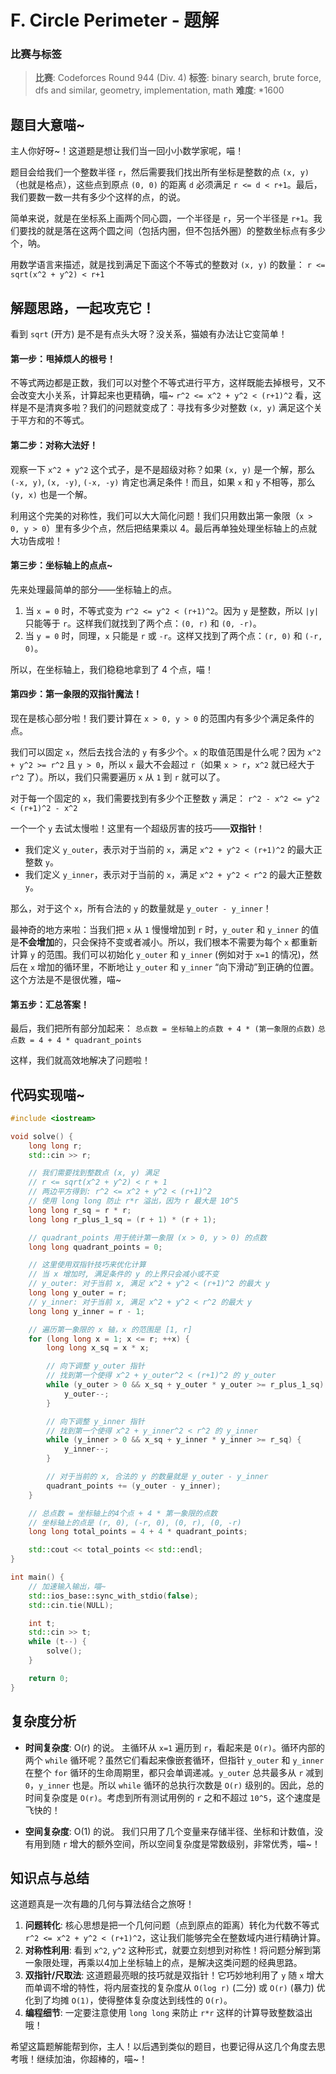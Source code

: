 # F. Circle Perimeter - 题解

### 比赛与标签
> **比赛**: Codeforces Round 944 (Div. 4)
> **标签**: binary search, brute force, dfs and similar, geometry, implementation, math
> **难度**: *1600

## 题目大意喵~
主人你好呀~！这道题是想让我们当一回小小数学家呢，喵！

题目会给我们一个整数半径 `r`，然后需要我们找出所有坐标是整数的点 `(x, y)`（也就是格点），这些点到原点 `(0, 0)` 的距离 `d` 必须满足 `r <= d < r+1`。最后，我们要数一数一共有多少个这样的点，的说。

简单来说，就是在坐标系上画两个同心圆，一个半径是 `r`，另一个半径是 `r+1`。我们要找的就是落在这两个圆之间（包括内圈，但不包括外圈）的整数坐标点有多少个，呐。

用数学语言来描述，就是找到满足下面这个不等式的整数对 `(x, y)` 的数量：
`r <= sqrt(x^2 + y^2) < r+1`

## 解题思路，一起攻克它！
看到 `sqrt` (开方) 是不是有点头大呀？没关系，猫娘有办法让它变简单！

#### 第一步：甩掉烦人的根号！
不等式两边都是正数，我们可以对整个不等式进行平方，这样既能去掉根号，又不会改变大小关系，计算起来也更精确，喵~
`r^2 <= x^2 + y^2 < (r+1)^2`
看，这样是不是清爽多啦？我们的问题就变成了：寻找有多少对整数 `(x, y)` 满足这个关于平方和的不等式。

#### 第二步：对称大法好！
观察一下 `x^2 + y^2` 这个式子，是不是超级对称？如果 `(x, y)` 是一个解，那么 `(-x, y)`, `(x, -y)`, `(-x, -y)` 肯定也满足条件！而且，如果 `x` 和 `y` 不相等，那么 `(y, x)` 也是一个解。

利用这个完美的对称性，我们可以大大简化问题！我们只用数出第一象限（`x > 0, y > 0`）里有多少个点，然后把结果乘以 4。最后再单独处理坐标轴上的点就大功告成啦！

#### 第三步：坐标轴上的点点~
先来处理最简单的部分——坐标轴上的点。
1.  当 `x = 0` 时，不等式变为 `r^2 <= y^2 < (r+1)^2`。因为 `y` 是整数，所以 `|y|` 只能等于 `r`。这样我们就找到了两个点：`(0, r)` 和 `(0, -r)`。
2.  当 `y = 0` 时，同理，`x` 只能是 `r` 或 `-r`。这样又找到了两个点：`(r, 0)` 和 `(-r, 0)`。

所以，在坐标轴上，我们稳稳地拿到了 4 个点，喵！

#### 第四步：第一象限的双指针魔法！
现在是核心部分啦！我们要计算在 `x > 0, y > 0` 的范围内有多少个满足条件的点。

我们可以固定 `x`，然后去找合法的 `y` 有多少个。`x` 的取值范围是什么呢？因为 `x^2 + y^2 >= r^2` 且 `y > 0`，所以 `x` 最大不会超过 `r`（如果 `x > r`，`x^2` 就已经大于 `r^2` 了）。所以，我们只需要遍历 `x` 从 `1` 到 `r` 就可以了。

对于每一个固定的 `x`，我们需要找到有多少个正整数 `y` 满足：
`r^2 - x^2 <= y^2 < (r+1)^2 - x^2`

一个一个 `y` 去试太慢啦！这里有一个超级厉害的技巧——**双指针**！
*   我们定义 `y_outer`，表示对于当前的 `x`，满足 `x^2 + y^2 < (r+1)^2` 的最大正整数 `y`。
*   我们定义 `y_inner`，表示对于当前的 `x`，满足 `x^2 + y^2 < r^2` 的最大正整数 `y`。

那么，对于这个 `x`，所有合法的 `y` 的数量就是 `y_outer - y_inner`！

最神奇的地方来啦：当我们把 `x` 从 `1` 慢慢增加到 `r` 时，`y_outer` 和 `y_inner` 的值是**不会增加**的，只会保持不变或者减小。所以，我们根本不需要为每个 `x` 都重新计算 `y` 的范围。我们可以初始化 `y_outer` 和 `y_inner` (例如对于 `x=1` 的情况)，然后在 `x` 增加的循环里，不断地让 `y_outer` 和 `y_inner` “向下滑动”到正确的位置。这个方法是不是很优雅，喵~

#### 第五步：汇总答案！
最后，我们把所有部分加起来：
`总点数 = 坐标轴上的点数 + 4 * (第一象限的点数)`
`总点数 = 4 + 4 * quadrant_points`

这样，我们就高效地解决了问题啦！

## 代码实现喵~
```cpp
#include <iostream>

void solve() {
    long long r;
    std::cin >> r;

    // 我们需要找到整数点 (x, y) 满足
    // r <= sqrt(x^2 + y^2) < r + 1
    // 两边平方得到: r^2 <= x^2 + y^2 < (r+1)^2
    // 使用 long long 防止 r*r 溢出，因为 r 最大是 10^5
    long long r_sq = r * r;
    long long r_plus_1_sq = (r + 1) * (r + 1);

    // quadrant_points 用于统计第一象限 (x > 0, y > 0) 的点数
    long long quadrant_points = 0;

    // 这里使用双指针技巧来优化计算
    // 当 x 增加时, 满足条件的 y 的上界只会减小或不变
    // y_outer: 对于当前 x, 满足 x^2 + y^2 < (r+1)^2 的最大 y
    long long y_outer = r;
    // y_inner: 对于当前 x, 满足 x^2 + y^2 < r^2 的最大 y
    long long y_inner = r - 1;

    // 遍历第一象限的 x 轴，x 的范围是 [1, r]
    for (long long x = 1; x <= r; ++x) {
        long long x_sq = x * x;

        // 向下调整 y_outer 指针
        // 找到第一个使得 x^2 + y_outer^2 < (r+1)^2 的 y_outer
        while (y_outer > 0 && x_sq + y_outer * y_outer >= r_plus_1_sq) {
            y_outer--;
        }

        // 向下调整 y_inner 指针
        // 找到第一个使得 x^2 + y_inner^2 < r^2 的 y_inner
        while (y_inner > 0 && x_sq + y_inner * y_inner >= r_sq) {
            y_inner--;
        }

        // 对于当前的 x, 合法的 y 的数量就是 y_outer - y_inner
        quadrant_points += (y_outer - y_inner);
    }

    // 总点数 = 坐标轴上的4个点 + 4 * 第一象限的点数
    // 坐标轴上的点是 (r, 0), (-r, 0), (0, r), (0, -r)
    long long total_points = 4 + 4 * quadrant_points;

    std::cout << total_points << std::endl;
}

int main() {
    // 加速输入输出，喵~
    std::ios_base::sync_with_stdio(false);
    std::cin.tie(NULL);

    int t;
    std::cin >> t;
    while (t--) {
        solve();
    }

    return 0;
}
```

## 复杂度分析
- **时间复杂度**: O(r) 的说。
  主循环从 `x=1` 遍历到 `r`，看起来是 `O(r)`。循环内部的两个 `while` 循环呢？虽然它们看起来像嵌套循环，但指针 `y_outer` 和 `y_inner` 在整个 `for` 循环的生命周期里，都只会单调递减。`y_outer` 总共最多从 `r` 减到 `0`，`y_inner` 也是。所以 `while` 循环的总执行次数是 `O(r)` 级别的。因此，总的时间复杂度是 `O(r)`。考虑到所有测试用例的 `r` 之和不超过 `10^5`，这个速度是飞快的！

- **空间复杂度**: O(1) 的说。
  我们只用了几个变量来存储半径、坐标和计数值，没有用到随 `r` 增大的额外空间，所以空间复杂度是常数级别，非常优秀，喵~！

## 知识点与总结
这道题真是一次有趣的几何与算法结合之旅呀！

1.  **问题转化**: 核心思想是把一个几何问题（点到原点的距离）转化为代数不等式 `r^2 <= x^2 + y^2 < (r+1)^2`，这让我们能够完全在整数域内进行精确计算。
2.  **对称性利用**: 看到 `x^2`, `y^2` 这种形式，就要立刻想到对称性！将问题分解到第一象限处理，再乘以4加上坐标轴上的点，是解决这类问题的经典思路。
3.  **双指针/尺取法**: 这道题最亮眼的技巧就是双指针！它巧妙地利用了 `y` 随 `x` 增大而单调不增的特性，将内层查找的复杂度从 `O(log r)` (二分) 或 `O(r)` (暴力) 优化到了均摊 `O(1)`，使得整体复杂度达到线性的 `O(r)`。
4.  **编程细节**: 一定要注意使用 `long long` 来防止 `r*r` 这样的计算导致整数溢出哦！

希望这篇题解能帮到你，主人！以后遇到类似的题目，也要记得从这几个角度去思考哦！继续加油，你超棒的，喵~！